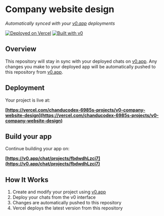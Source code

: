 # Company website design

*Automatically synced with your [v0.app](https://v0.app) deployments*

[![Deployed on Vercel](https://img.shields.io/badge/Deployed%20on-Vercel-black?style=for-the-badge&logo=vercel)](https://vercel.com/chanducodex-6985s-projects/v0-company-website-design)
[![Built with v0](https://img.shields.io/badge/Built%20with-v0.app-black?style=for-the-badge)](https://v0.app/chat/projects/fbdwdhLzci7)

## Overview

This repository will stay in sync with your deployed chats on [v0.app](https://v0.app).
Any changes you make to your deployed app will be automatically pushed to this repository from [v0.app](https://v0.app).

## Deployment

Your project is live at:

**[https://vercel.com/chanducodex-6985s-projects/v0-company-website-design](https://vercel.com/chanducodex-6985s-projects/v0-company-website-design)**

## Build your app

Continue building your app on:

**[https://v0.app/chat/projects/fbdwdhLzci7](https://v0.app/chat/projects/fbdwdhLzci7)**

## How It Works

1. Create and modify your project using [v0.app](https://v0.app)
2. Deploy your chats from the v0 interface
3. Changes are automatically pushed to this repository
4. Vercel deploys the latest version from this repository